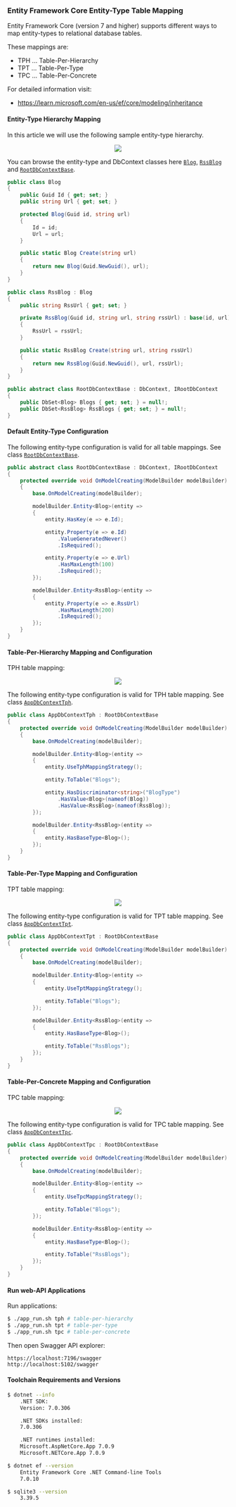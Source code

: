 ### Entity Framework Core Entity-Type Table Mapping

Entity Framework Core (version 7 and higher) supports different ways to map entity-types to relational database tables.

These mappings are:

- TPH ... Table-Per-Hierarchy
- TPT ... Table-Per-Type
- TPC ... Table-Per-Concrete

For detailed information visit:

- https://learn.microsoft.com/en-us/ef/core/modeling/inheritance

#### **Entity-Type Hierarchy Mapping**

In this article we will use the following sample entity-type hierarchy.

<p align="center">
    <img src="./doc/uml/blog-entity-type-hierarchy.drawio.svg"/>
</p>

You can browse the entity-type and DbContext classes here [`Blog`](./src/EFCore.TableMapping.Shared/Entities/Blog.cs), [`RssBlog`](./src/EFCore.TableMapping.Shared/Entities/RssBlog.cs) and [`RootDbContextBase`](./src/EFCore.TableMapping.Shared/Database/RootDbContextBase.cs).

```cs
public class Blog
{
    public Guid Id { get; set; }
    public string Url { get; set; }

    protected Blog(Guid id, string url)
    {
        Id = id;
        Url = url;
    }

    public static Blog Create(string url)
    {
        return new Blog(Guid.NewGuid(), url);
    }
}

public class RssBlog : Blog
{
    public string RssUrl { get; set; }

    private RssBlog(Guid id, string url, string rssUrl) : base(id, url)
    {
        RssUrl = rssUrl;
    }

    public static RssBlog Create(string url, string rssUrl)
    {
        return new RssBlog(Guid.NewGuid(), url, rssUrl);
    }
}

public abstract class RootDbContextBase : DbContext, IRootDbContext
{
    public DbSet<Blog> Blogs { get; set; } = null!;
    public DbSet<RssBlog> RssBlogs { get; set; } = null!;
}
```

#### **Default Entity-Type Configuration**

The following entity-type configuration is valid for all table mappings. See class [`RootDbContextBase`](./src/EFCore.TableMapping.Shared/Database/RootDbContextBase.cs).

```cs
public abstract class RootDbContextBase : DbContext, IRootDbContext
{
    protected override void OnModelCreating(ModelBuilder modelBuilder)
    {
        base.OnModelCreating(modelBuilder);

        modelBuilder.Entity<Blog>(entity =>
        {
            entity.HasKey(e => e.Id);

            entity.Property(e => e.Id)
                .ValueGeneratedNever()
                .IsRequired();

            entity.Property(e => e.Url)
                .HasMaxLength(100)
                .IsRequired();
        });

        modelBuilder.Entity<RssBlog>(entity =>
        {
            entity.Property(e => e.RssUrl)
                .HasMaxLength(200)
                .IsRequired();
        });
    }
}
```

#### **Table-Per-Hierarchy Mapping and Configuration**

TPH table mapping:

<p align="center">
    <img src="./doc/uml/blog-db-tph.drawio.svg"/>
</p>

The following entity-type configuration is valid for TPH table mapping. See class [`AppDbContextTph`](./src/EFCore.TableMapping.WebApi.Tph/Database/AppDbContextTph.cs).

```cs
public class AppDbContextTph : RootDbContextBase
{
    protected override void OnModelCreating(ModelBuilder modelBuilder)
    {
        base.OnModelCreating(modelBuilder);

        modelBuilder.Entity<Blog>(entity =>
        {
            entity.UseTphMappingStrategy();

            entity.ToTable("Blogs");

            entity.HasDiscriminator<string>("BlogType")
                .HasValue<Blog>(nameof(Blog))
                .HasValue<RssBlog>(nameof(RssBlog));
        });

        modelBuilder.Entity<RssBlog>(entity =>
        {
            entity.HasBaseType<Blog>();
        });
    }
}
```

#### **Table-Per-Type Mapping and Configuration**

TPT table mapping:

<p align="center">
    <img src="./doc/uml/blog-db-tpt.drawio.svg"/>
</p>

The following entity-type configuration is valid for TPT table mapping. See class [`AppDbContextTpt`](./src/EFCore.TableMapping.WebApi.Tpt/Database/AppDbContextTpt.cs).

```cs
public class AppDbContextTpt : RootDbContextBase
{
    protected override void OnModelCreating(ModelBuilder modelBuilder)
    {
        base.OnModelCreating(modelBuilder);

        modelBuilder.Entity<Blog>(entity =>
        {
            entity.UseTptMappingStrategy();

            entity.ToTable("Blogs");
        });

        modelBuilder.Entity<RssBlog>(entity =>
        {
            entity.HasBaseType<Blog>();

            entity.ToTable("RssBlogs");
        });
    }
}
```

#### **Table-Per-Concrete Mapping and Configuration**

TPC table mapping:

<p align="center">
    <img src="./doc/uml/blog-db-tpc.drawio.svg"/>
</p>

The following entity-type configuration is valid for TPC table mapping. See class [`AppDbContextTpc`](./src/EFCore.TableMapping.WebApi.Tpc/Database/AppDbContextTpc.cs).

```cs
public class AppDbContextTpc : RootDbContextBase
{
    protected override void OnModelCreating(ModelBuilder modelBuilder)
    {
        base.OnModelCreating(modelBuilder);

        modelBuilder.Entity<Blog>(entity =>
        {
            entity.UseTpcMappingStrategy();

            entity.ToTable("Blogs");
        });

        modelBuilder.Entity<RssBlog>(entity =>
        {
            entity.HasBaseType<Blog>();

            entity.ToTable("RssBlogs");
        });
    }
}
```

#### **Run web-API Applications**

Run applications:

```sh
$ ./app_run.sh tph # table-per-hierarchy
$ ./app_run.sh tpt # table-per-type
$ ./app_run.sh tpc # table-per-concrete
```

Then open Swagger API explorer:

```url
https://localhost:7196/swagger
http://localhost:5102/swagger
```

#### **Toolchain Requirements and Versions**

```sh
$ dotnet --info
    .NET SDK:
    Version: 7.0.306

    .NET SDKs installed:
    7.0.306

    .NET runtimes installed:
    Microsoft.AspNetCore.App 7.0.9
    Microsoft.NETCore.App 7.0.9

$ dotnet ef --version
    Entity Framework Core .NET Command-line Tools
    7.0.10

$ sqlite3 --version
    3.39.5
```
